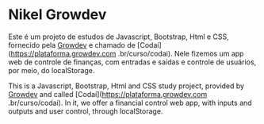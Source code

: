 # Nikel Growdev

Este é um projeto de estudos de Javascript, Bootstrap, Html e CSS, fornecido pela [Growdev](https://www.growdev.com.br/) e chamado de [Codaí](https://plataforma.growdev.com .br/curso/codai). Nele fizemos um app web de controle de finanças, com entradas e saídas e controle de usuários, por meio, do localStorage.

This is a Javascript, Bootstrap, Html and CSS study project, provided by [Growdev](https://www.growdev.com.br/) and called [Codaí](https://plataforma.growdev.com .br/curso/codai). In it, we offer a financial control web app, with inputs and outputs and user control, through localStorage.
